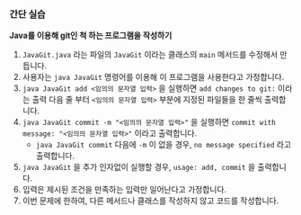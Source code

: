 ### 간단 실습

**Java를 이용해 git인 척 하는 프로그램을 작성하기**

1. `JavaGit.java` 라는 파일의 `JavaGit` 이라는 클래스의 `main` 메서드를 수정해서 만듭니다.
2. 사용자는 `java JavaGit` 명령어를 이용해 이 프로그램을 사용한다고 가정합니다.
3. `java JavaGit add <임의의 문자열 입력>` 을 실행하면 `add changes to git:` 이라는 출력 다음 줄 부터 `<임의의 문자열 입력>` 부분에 지정된 파일들을 한 줄씩 출력합니다.
4. `java JavaGit commit -m "<임의의 문자열 입력>"` 을 실행하면 `commit with message: "<임의의 문자열 입력>"` 이라고 출력합니다.
   - `java JavaGit commit` 다음에 `-m` 이 없을 경우, `no message specified` 라고 출력합니다.
5. `java JavaGit` 을 추가 인자없이 실행할 경우, `usage: add, commit` 을 출력합니다.
6. 입력은 제시된 조건을 만족하는 입력만 일어난다고 가정합니다.
7. 이번 문제에 한하여, 다른 메서드나 클래스를 작성하지 않고 코드를 작성합니다.